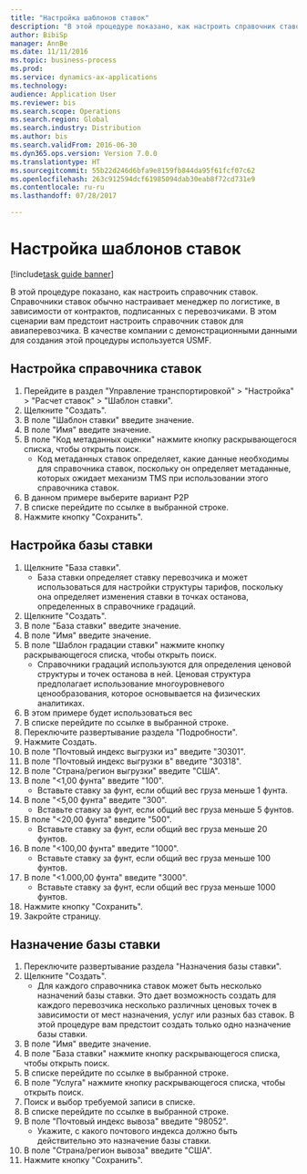 ```yaml
--- 
title: "Настройка шаблонов ставок"
description: "В этой процедуре показано, как настроить справочник ставок."
author: BibiSp
manager: AnnBe
ms.date: 11/11/2016
ms.topic: business-process
ms.prod: 
ms.service: dynamics-ax-applications
ms.technology: 
audience: Application User
ms.reviewer: bis
ms.search.scope: Operations
ms.search.region: Global
ms.search.industry: Distribution
ms.author: bis
ms.search.validFrom: 2016-06-30
ms.dyn365.ops.version: Version 7.0.0
ms.translationtype: HT
ms.sourcegitcommit: 55b22d246d6bfa9e8159fb844da95f61fcf07c62
ms.openlocfilehash: 263c912594dcf61985094dab30eab8f72cd731e9
ms.contentlocale: ru-ru
ms.lasthandoff: 07/28/2017

---
```

# <a name="set-up-rate-masters"></a>Настройка шаблонов ставок

[!include[task guide banner](../../includes/task-guide-banner.md)]

В этой процедуре показано, как настроить справочник ставок. Справочники ставок обычно настраивает менеджер по логистике, в зависимости от контрактов, подписанных с перевозчиками. В этом сценарии вам предстоит настроить справочник ставок для авиаперевозчика. В качестве компании с демонстрационными данными для создания этой процедуры используется USMF.


## <a name="set-up-rate-master"></a>Настройка справочника ставок
1. Перейдите в раздел "Управление транспортировкой" > "Настройка" > "Расчет ставок" > "Шаблон ставки".
2. Щелкните "Создать".
3. В поле "Шаблон ставки" введите значение.
4. В поле "Имя" введите значение.
5. В поле "Код метаданных оценки" нажмите кнопку раскрывающегося списка, чтобы открыть поиск.
    * Код метаданных ставок определяет, какие данные необходимы для справочника ставок, поскольку он определяет метаданные, которых ожидает механизм TMS при использовании этого справочника ставок.  
6. В данном примере выберите вариант P2P
7. В списке перейдите по ссылке в выбранной строке.
8. Нажмите кнопку "Сохранить".

## <a name="set-up-rate-base"></a>Настройка базы ставки
1. Щелкните "База ставки".
    * База ставки определяет ставку перевозчика и может использоваться для настройки структуры тарифов, поскольку она определяет изменения ставки в точках останова, определенных в справочнике градаций.  
2. Щелкните "Создать".
3. В поле "База ставки" введите значение.
4. В поле "Имя" введите значение.
5. В поле "Шаблон градации ставки" нажмите кнопку раскрывающегося списка, чтобы открыть поиск.
    * Справочники градаций используются для определения ценовой структуры и точек останова в ней. Ценовая структура предполагает использование многоуровневого ценообразования, которое основывается на физических аналитиках.  
6. В этом примере будет использоваться вес
7. В списке перейдите по ссылке в выбранной строке.
8. Переключите развертывание раздела "Подробности".
9. Нажмите Создать.
10. В поле "Почтовый индекс выгрузки из" введите "30301".
11. В поле "Почтовый индекс выгрузки в" введите "30318".
12. В поле "Страна/регион выгрузки" введите "США".
13. В поле "<1,00 фунта" введите "100".
    * Вставьте ставку за фунт, если общий вес груза меньше 1 фунта.  
14. В поле "<5,00 фунта" введите "300".
    * Вставьте ставку за фунт, если общий вес груза меньше 5 фунтов.  
15. В поле "<20,00 фунта" введите "500".
    * Вставьте ставку за фунт, если общий вес груза меньше 20 фунтов.  
16. В поле "<100,00 фунта" введите "1000".
    * Вставьте ставку за фунт, если общий вес груза меньше 100 фунтов.  
17. В поле "<1.000,00 фунта" введите "3000".
    * Вставьте ставку за фунт, если общий вес груза меньше 1000 фунтов.  
18. Нажмите кнопку "Сохранить".
19. Закройте страницу.

## <a name="assign-rate-base"></a>Назначение базы ставки
1. Переключите развертывание раздела "Назначения базы ставки".
2. Щелкните "Создать".
    * Для каждого справочника ставок может быть несколько назначений базы ставки. Это дает возможность создать для каждого перевозчика несколько различных ценовых точек в зависимости от мест назначения, услуг или разных баз ставок. В этой процедуре вам предстоит создать только одно назначение базы ставки.  
3. В поле "Имя" введите значение.
4. В поле "База ставки" нажмите кнопку раскрывающегося списка, чтобы открыть поиск.
5. В списке перейдите по ссылке в выбранной строке.
6. В поле "Услуга" нажмите кнопку раскрывающегося списка, чтобы открыть поиск.
7. Поиск и выбор требуемой записи в списке.
8. В списке перейдите по ссылке в выбранной строке.
9. В поле "Почтовый индекс вывоза" введите "98052".
    * Укажите, с какого почтового индекса должно быть действительно это назначение базы ставки.    
10. В поле "Страна/регион вывоза" введите "США".
11. Нажмите кнопку "Сохранить".


